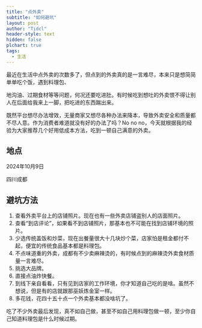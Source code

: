 ```yaml
---
title: "点外卖"
subtitle: "如何避坑"
layout: post
author: "Tidcl"
header-style: text
hidden: false
plchart: true
tags:
  - 生活
---
```




最近在生活中点外卖的次数多了，但点到的外卖真的是一言难尽，本来只是想简简单单吃个饭，遇到料理包、

地沟油、过期食材等等问题，何况还要吃进肚。有时候吃到想吐的外卖恨不得让别人在后面给我来上一脚，把吃进的东西踹出来。



既然平台想尽办法增效，无量商家又想尽各种办法来降本，导致外卖安全和质量都不尽人意。作为消费者难道就没有好的办法了吗？No no no，今天就根据我的经验为大家推荐几个好用低成本方法，吃到一顿自己满意的外卖。



## 地点

2024年10月9日

四川成都



## 避坑方法

1. 查看外卖平台上的店铺照片。现在也有一些外卖店铺盗别人的店面照片。
2. 查看“到店评论”，如果看不到店铺照片，那基本也不可能在找到店铺环境的照片。
3. 少选传统盖饭和炒菜，现在出餐量很大十几块炒个菜，店家怕是租金都付不起，便宜的传统食品基本都是料理包。
4. 不点味道重的外卖，成都有不少卖麻辣烫的，有时候点到的麻辣烫外卖食材质量一言难尽。
5. 挑选大品牌。
6. 直接点油炸快餐。
7. 到线下亲自看看，只有见到店家的工作环境，你才知道自己吃的是啥。虽然不想说，但是有的店就跟那巫妖炼金室一样。
8. 多花钱，花四十五十点一个外卖基本都没啥坑了。



吃了不少外卖最后发现，真不如自己做，甚至不如自己用料理包做一顿，至少你自己知道料理包是什么时候过期。
